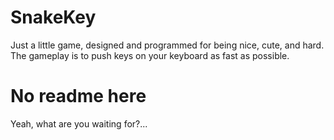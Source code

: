 # SnakeKey
Just a little game, designed and programmed for being nice, cute, and hard. The gameplay is to push keys on your keyboard as fast as possible.

# No readme here
Yeah, what are you waiting for?...
